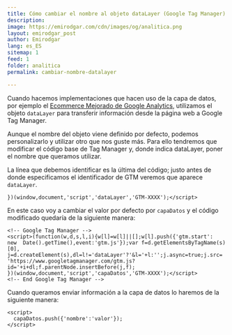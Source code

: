 ```yaml
---
title: Cómo cambiar el nombre al objeto dataLayer (Google Tag Manager)
description: 
image: https://emirodgar.com/cdn/images/og/analitica.png
layout: emirodgar_post
author: Emirodgar
lang: es_ES
sitemap: 1
feed: 1
folder: analitica
permalink: cambiar-nombre-datalayer

---
```


Cuando hacemos implementaciones que hacen uso de la capa de datos, por ejemplo el [Ecommerce Mejorado de Google Analytics](https://emirodgar.com/analytics-ecommerce-capa-de-datos), utilizamos el objeto `dataLayer` para transferir información desde la página web a Google Tag Manager.

Aunque el nombre del objeto viene definido por defecto, podemos personalizarlo y utilizar otro que nos guste más. Para ello tendremos que modificar el código base de Tag Manager y, donde indica dataLayer, poner el nombre que queramos utilizar.

La línea que debemos identificar es la última del código; justo antes de donde especificamos el identificador de GTM veremos que aparece `dataLayer`.

```
})(window,document,'script','dataLayer','GTM-XXXX');</script>  
```

En este caso voy a cambiar el valor por defecto por  `capaDatos` y el código modificado quedaría de la siguiente manera:

```
<!-- Google Tag Manager -->  
<script>(function(w,d,s,l,i){w[l]=w[l]||[];w[l].push({'gtm.start':  
new  Date().getTime(),event:'gtm.js'});var f=d.getElementsByTagName(s)[0],  
j=d.createElement(s),dl=l!='dataLayer'?'&l='+l:'';j.async=true;j.src=  
'https://www.googletagmanager.com/gtm.js?id='+i+dl;f.parentNode.insertBefore(j,f);  
})(window,document,'script','capaDatos','GTM-XXXX');</script>  
<!-- End Google Tag Manager -->
``` 

Cuando queramos enviar información a la capa de datos lo haremos de la siguiente manera:

    <script>  
      capaDatos.push({'nombre':'valor'});  
    </script>

<!--stackedit_data:
eyJoaXN0b3J5IjpbMTY5NjQ4NzE1XX0=
-->